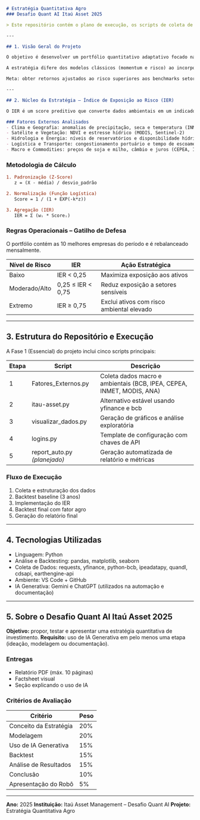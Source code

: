 

````markdown
# Estratégia Quantitativa Agro  
### Desafio Quant AI Itaú Asset 2025  

> Este repositório contém o plano de execução, os scripts de coleta de dados e a metodologia do projeto Estratégia Quantitativa Agro, desenvolvido para o Desafio Quant AI Itaú Asset 2025.

---

## 1. Visão Geral do Projeto  

O objetivo é desenvolver um portfólio quantitativo adaptativo focado nas principais empresas do setor agro listadas na B3 (produção, insumos, proteína animal e logística).  

A estratégia difere dos modelos clássicos (momentum e risco) ao incorporar fatores ambientais e macroeconômicos, tornando o portfólio sensível ao clima e capaz de antecipar riscos e otimizar retornos.  

Meta: obter retornos ajustados ao risco superiores aos benchmarks setoriais (Ibovespa e Índice Agro).  

---

## 2. Núcleo da Estratégia – Índice de Exposição ao Risco (IER)  

O IER é um score preditivo que converte dados ambientais em um indicador quantitativo de risco.  

### Fatores Externos Analisados
- Clima e Geografia: anomalias de precipitação, seca e temperatura (INMET, CHIRPS, ERA5, NOAA)  
- Satélite e Vegetação: NDVI e estresse hídrico (MODIS, Sentinel-2)  
- Hidrologia e Energia: níveis de reservatórios e disponibilidade hídrica (ANA, ONS)  
- Logística e Transporte: congestionamento portuário e tempo de escoamento da safra (ANTT, Antaq)  
- Macro e Commodities: preços de soja e milho, câmbio e juros (CEPEA, IPEA, Quandl, BCB)

````
### Metodologia de Cálculo

```diff
1. Padronização (Z-Score)
   z = (X - média) / desvio_padrão

2. Normalização (Função Logística)
   Score = 1 / (1 + EXP(-k*z))

3. Agregação (IER)
   IER = Σ (wᵢ * Scoreᵢ)

````

### Regras Operacionais – Gatilho de Defesa

O portfólio contém as 10 melhores empresas do período e é rebalanceado mensalmente.

| Nível de Risco | IER               | Ação Estratégica                          |
| -------------- | ----------------- | ----------------------------------------- |
| Baixo          | IER < 0,25        | Maximiza exposição aos ativos             |
| Moderado/Alto  | 0,25 ≤ IER < 0,75 | Reduz exposição a setores sensíveis       |
| Extremo        | IER ≥ 0,75        | Exclui ativos com risco ambiental elevado |

---

## 3. Estrutura do Repositório e Execução

A Fase 1 (Essencial) do projeto inclui cinco scripts principais:

| Etapa | Script                       | Descrição                                                             |
| ----- | ---------------------------- | --------------------------------------------------------------------- |
| 1     | Fatores_Externos.py          | Coleta dados macro e ambientais (BCB, IPEA, CEPEA, INMET, MODIS, ANA) |
| 2     | itau-asset.py                | Alternativo estável usando yfinance e bcb                             |
| 3     | visualizar_dados.py          | Geração de gráficos e análise exploratória                            |
| 4     | logins.py                    | Template de configuração com chaves de API                            |
| 5     | report_auto.py *(planejado)* | Geração automatizada de relatório e métricas                          |

### Fluxo de Execução

1. Coleta e estruturação dos dados
2. Backtest baseline (3 anos)
3. Implementação do IER
4. Backtest final com fator agro
5. Geração do relatório final

---

## 4. Tecnologias Utilizadas

* Linguagem: Python
* Análise e Backtesting: pandas, matplotlib, seaborn
* Coleta de Dados: requests, yfinance, python-bcb, ipeadatapy, quandl, cdsapi, earthengine-api
* Ambiente: VS Code + GitHub
* IA Generativa: Gemini e ChatGPT (utilizados na automação e documentação)

---

## 5. Sobre o Desafio Quant AI Itaú Asset 2025

**Objetivo:** propor, testar e apresentar uma estratégia quantitativa de investimento.
**Requisito:** uso de IA Generativa em pelo menos uma etapa (ideação, modelagem ou documentação).

### Entregas

* Relatório PDF (máx. 10 páginas)
* Factsheet visual
* Seção explicando o uso de IA

### Critérios de Avaliação

| Critério               | Peso |
| ---------------------- | ---- |
| Conceito da Estratégia | 20%  |
| Modelagem              | 20%  |
| Uso de IA Generativa   | 15%  |
| Backtest               | 15%  |
| Análise de Resultados  | 15%  |
| Conclusão              | 10%  |
| Apresentação do Robô   | 5%   |

---

**Ano:** 2025
**Instituição:** Itaú Asset Management – Desafio Quant AI
**Projeto:** Estratégia Quantitativa Agro
